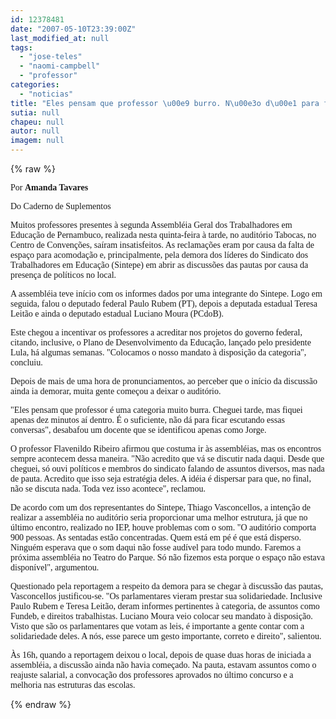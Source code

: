 ```yaml
---
id: 12378481
date: "2007-05-10T23:39:00Z"
last_modified_at: null
tags:
  - "jose-teles"
  - "naomi-campbell"
  - "professor"
categories:
  - "noticias"
title: "Eles pensam que professor \u00e9 burro. N\u00e3o d\u00e1 para ficar escutando essas conversas"
sutia: null
chapeu: null
autor: null
imagem: null
---
```

{% raw %}
<p><p><font face=\"Verdana\">Por </font><font face=\"Verdana\"><strong>Amanda Tavares<br /></p>
<p></strong>Do Caderno de Suplementos</font></p></p>
<p><p><font face=\"Verdana\">Muitos professores presentes &agrave; segunda Assembl&eacute;ia Geral dos Trabalhadores em Educa&ccedil;&atilde;o de Pernambuco, realizada nesta quinta-feira &agrave; tarde, no audit&oacute;rio Tabocas, no Centro de Conven&ccedil;&otilde;es, sa&iacute;ram insatisfeitos. As reclama&ccedil;&otilde;es eram por causa da falta de espa&ccedil;o para acomoda&ccedil;&atilde;o e, principalmente, pela demora dos l&iacute;deres do Sindicato dos Trabalhadores em Educa&ccedil;&atilde;o (Sintepe) em abrir as discuss&otilde;es das pautas por causa da presen&ccedil;a de pol&iacute;ticos no local. </font></p></p>
<p><p><font face=\"Verdana\">A assembl&eacute;ia teve in&iacute;cio com os informes dados por uma integrante do Sintepe. Logo em seguida, falou o deputado federal Paulo Rubem (PT), depois a deputada estadual Teresa Leit&atilde;o e ainda o deputado estadual Luciano Moura (PCdoB). </font></p></p>
<p><p><font face=\"Verdana\">Este chegou a incentivar os professores a acreditar nos projetos do governo federal, citando, inclusive, o Plano de Desenvolvimento da Educa&ccedil;&atilde;o, lan&ccedil;ado pelo presidente Lula, h&aacute; algumas semanas. &quot;Colocamos o nosso mandato &agrave; disposi&ccedil;&atilde;o da categoria&quot;, concluiu.</font></p></p>
<p><p><font face=\"Verdana\">Depois de mais de uma hora de pronunciamentos, ao perceber que o in&iacute;cio da discuss&atilde;o ainda ia demorar, muita gente come&ccedil;ou a deixar o audit&oacute;rio. </font></p></p>
<p><p><font face=\"Verdana\">&quot;Eles pensam que professor &eacute; uma categoria muito burra. Cheguei tarde, mas fiquei apenas dez minutos a&iacute; dentro. &Eacute; o suficiente, n&atilde;o d&aacute; para ficar escutando essas conversas&quot;, desabafou um docente que se identificou apenas como Jorge.</font></p></p>
<p><p><font face=\"Verdana\">O professor Flavenildo Ribeiro afirmou que costuma ir &agrave;s assembl&eacute;ias, mas os encontros sempre acontecem dessa maneira. &quot;N&atilde;o acredito que v&aacute; se discutir nada daqui. Desde que cheguei, s&oacute; ouvi pol&iacute;ticos e membros do sindicato falando de assuntos diversos, mas nada de pauta. Acredito que isso seja estrat&eacute;gia deles. A id&eacute;ia &eacute; dispersar para que, no final, n&atilde;o se discuta nada. Toda vez isso acontece&quot;, reclamou.</font></p></p>
<p><p><font face=\"Verdana\">De acordo com um dos representantes do Sintepe, Thiago Vasconcellos, a inten&ccedil;&atilde;o de realizar a assembl&eacute;ia no audit&oacute;rio seria proporcionar uma melhor estrutura, j&aacute; que no &uacute;ltimo encontro, realizado no IEP, houve problemas com o som. &quot;O audit&oacute;rio comporta 900 pessoas. As sentadas est&atilde;o concentradas. Quem est&aacute; em p&eacute; &eacute; que est&aacute; disperso. Ningu&eacute;m esperava que o som daqui n&atilde;o fosse aud&iacute;vel para todo mundo. Faremos a pr&oacute;xima assembl&eacute;ia no Teatro do Parque. S&oacute; n&atilde;o fizemos esta porque o espa&ccedil;o n&atilde;o estava dispon&iacute;vel&quot;, argumentou.</font></p></p>
<p><p><font face=\"Verdana\">Questionado pela reportagem a respeito da demora para se chegar &agrave; discuss&atilde;o das pautas, Vasconcellos justificou-se. &quot;Os parlamentares vieram prestar sua solidariedade. Inclusive Paulo Rubem e Teresa Leit&atilde;o, deram informes pertinentes &agrave; categoria, de assuntos como Fundeb, e direitos trabalhistas. Luciano Moura veio colocar seu mandato &agrave; disposi&ccedil;&atilde;o. Visto que s&atilde;o os parlamentares que votam as leis, &eacute; importante a gente contar com a solidariedade deles. A n&oacute;s, esse parece um gesto importante, correto e direito&quot;, salientou.</font></p></p>
<p><p><font face=\"Verdana\">&Agrave;s 16h, quando a reportagem deixou o local, depois de quase duas horas de iniciada a assembl&eacute;ia, a discuss&atilde;o ainda n&atilde;o havia come&ccedil;ado. Na pauta, estavam assuntos como o reajuste salarial, a convoca&ccedil;&atilde;o dos professores aprovados no &uacute;ltimo concurso e a melhoria nas estruturas das escolas.</font></p> </p>
{% endraw %}